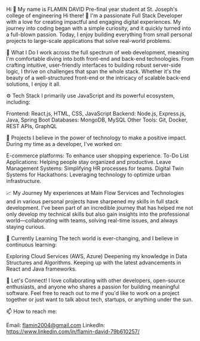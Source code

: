 Hi 👋 My name is FLAMIN DAVID
Pre-final year student at St. Joseph's college of engineering
Hi there! 👋 I'm a passionate Full Stack Developer with a love for creating impactful and engaging digital experiences. My journey into coding began with a simple curiosity, and it quickly turned into a full-blown passion. Today, I enjoy building everything from small personal projects to large-scale applications that solve real-world problems.

🔧 What I Do
I work across the full spectrum of web development, meaning I'm comfortable diving into both front-end and back-end technologies. From crafting intuitive, user-friendly interfaces to building robust server-side logic, I thrive on challenges that span the whole stack. Whether it's the beauty of a well-structured front-end or the intricacy of scalable back-end solutions, I enjoy it all.

⚙️ Tech Stack
I primarily use JavaScript and its powerful ecosystem, including:

Frontend: React.js, HTML, CSS, JavaScript
Backend: Node.js, Express.js, Java, Spring Boot
Databases: MongoDB, MySQL
Other Tools: Git, Docker, REST APIs, GraphQL

🚀 Projects
I believe in the power of technology to make a positive impact. During my time as a developer, I've worked on:

E-commerce platforms: To enhance user shopping experience.
To-Do List Applications: Helping people stay organized and productive.
Leave Management Systems: Simplifying HR processes for teams.
Digital Twin Systems for Hackathons: Leveraging technology to optimize urban infrastructure.

📈 My Journey
My experiences at Main Flow Services and Technologies and in various personal projects have sharpened my skills in full stack development. I've been part of an incredible journey that has helped me not only develop my technical skills but also gain insights into the professional world—collaborating with teams, solving real-time issues, and always staying curious.

🌱 Currently Learning
The tech world is ever-changing, and I believe in continuous learning:

Exploring Cloud Services (AWS, Azure)
Deepening my knowledge in Data Structures and Algorithms.
Keeping up with the latest advancements in React and Java frameworks.

🤝 Let's Connect!
I love collaborating with other developers, open-source enthusiasts, and anyone who shares a passion for building meaningful software. Feel free to reach out to me if you'd like to work on a project together or just want to talk about tech, startups, or anything under the sun.

📫 How to reach me:

Email: flamin2004@gmail.com
LinkedIn: https://www.linkedin.com/in/flamin-david-79b610257/
